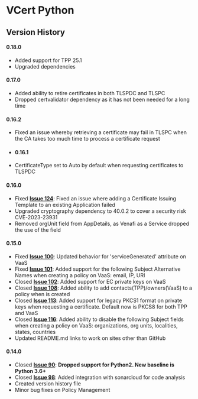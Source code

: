 # VCert Python

## Version History

#### 0.18.0
* Added support for TPP 25.1
* Upgraded dependencies
#### 0.17.0
* Added ability to retire certificates in both TLSPDC and TLSPC
* Dropped certvalidator dependency as it has not been needed for a long time
#### 0.16.2
* Fixed an issue whereby retrieving a certificate may fail in TLSPC when the CA takes too much time to process a certificate request
* #### 0.16.1
* CertificateType set to Auto by default when requesting certificates to TLSPDC 
#### 0.16.0
* Fixed **[Issue 124](https://github.com/Venafi/vcert-python/issues/124)**: Fixed an issue where adding a Certificate Issuing Template to an existing Application failed
* Upgraded cryptography dependency to 40.0.2 to cover a security risk CVE-2023-23931
* Removed orgUnit field from AppDetails, as Venafi as a Service dropped the use of the field
#### 0.15.0
* Fixed **[Issue 100](https://github.com/Venafi/vcert-python/issues/100)**: Updated behavior for 'serviceGenerated' attribute on VaaS
* Fixed **[Issue 101](https://github.com/Venafi/vcert-python/issues/101)**: Added support for the following Subject Alternative Names when creating a policy on VaaS: email, IP, URI
* Closed **[Issue 102](https://github.com/Venafi/vcert-python/issues/102)**: Added support for EC private keys on VaaS
* Closed **[Issue 108](https://github.com/Venafi/vcert-python/issues/108)**: Added ability to add contacts(TPP)/owners(VaaS) to a policy when is created
* Closed **[Issue 113](https://github.com/Venafi/vcert-python/issues/113)**: Added support for legacy PKCS1 format on private keys when requesting a certificate. Default now is PKCS8 for both TPP and VaaS
* Closed **[Issue 116](https://github.com/Venafi/vcert-python/issues/116)**: Added ability to disable the following Subject fields when creating a policy on VaaS: organizations, org units, localities, states, countries
* Updated README.md links to work on sites other than GitHub
#### 0.14.0
* Closed **[Issue 90](https://github.com/Venafi/vcert-python/issues/90)**: **Dropped support for Python2. New baseline is Python 3.6+**
* Closed **[Issue 98](https://github.com/Venafi/vcert-python/issues/98)**: Added integration with sonarcloud for code analysis
* Created version history file
* Minor bug fixes on Policy Management

